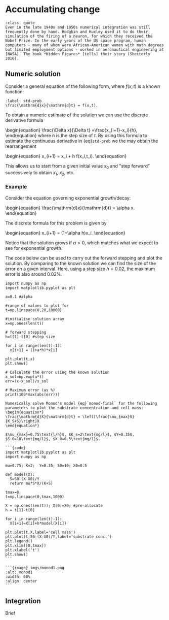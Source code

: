 # Accumulating change

```{admonition} pp67 Modeling Life
:class: quote
Even in the late 1940s and 1950s numerical integration was still frequently done by hand. Hodgkin and Huxley used it to do their simulation of the firing of a neuron, for which they received the Nobel Prize. In the early years of the US space program, human computers - many of whom were African-American women with math degrees but limited employment options - worked in aeronautical engineering at [NASA]. The book *Hidden Figures* [tells] their story (Shetterly 2016).
```

## Numeric solution

Consider a general equation of the following form, where $f(x,t)$ is a known function:

```{math}
:label: std-prob
\frac{\mathrm{d}x}{\mathrm{d}t} = f(x,t).
```

To obtain a numeric estimate of the solution we can use the discrete derivative formula

\begin{equation}
\frac{\Delta x}{\Delta t}  =\frac{x_{i+1}-x_i}{h},
\end{equation}
where $h$ is the step size of $t$. By using this formula to estimate the continuous derivative in {eq}`std-prob` we the may obtain the rearrangement

\begin{equation}
x_{i+1} = x_i + h f(x_i,t_i).
\end{equation}

This allows us to start from a given initial value $x_0$ and "step forward" successively to obtain $x_1$, $x_2$, etc.

### Example

Consider the equation governing exponential growth/decay:

\begin{equation}
\frac{\mathrm{d}x}{\mathrm{d}t} = \alpha x.
\end{equation}

The discrete formula for this problem is given by

\begin{equation}
x_{i+1} = (1+\alpha h)x_i.
\end{equation}

Notice that the solution grows if $\alpha>0$, which matches what we expect to see for exponential growth.

The code below can be used to carry out the forward stepping and plot the solution. By comparing to the known solution we can find the size of the error on a given interval. Here, using a step size $h=0.02$, the maximum error is also around 0.02%.

```{code}
import numpy as np
import matplotlib.pyplot as plt

a=0.1 #alpha

#range of values to plot for
t=np.linspace(0,20,10000)

#initialise solution array
x=np.ones(len(t))

# forward stepping
h=t[1]-t[0] #step size

for i in range(len(t)-1):
  x[i+1] = (1+a*h)*x[i]

plt.plot(t,x)
plt.show()

# Calculate the error using the known solution
x_sol=np.exp(a*t)
err=(x-x_sol)/x_sol

# Maximum error (as %)
print(100*max(abs(err)))
```


```{exercise}
Numerically solve Monod's model {eq}`monod-final` for the following parameters to plot the substrate concentration and cell mass:
\begin{equation*}
\frac{\mathrm{d}X}{\mathrm{d}t} = \left[\frac{\mu_{max}S}{K_S+S}\right]X
\end{equation*}

$\mu_{max}=0.75\text{l/h}$, $K_s=2\text{mg/l}$, $Y=0.35$, $S_0=10\text{mg/l}$, $X_0=0.5\text{mg/l}$.
```

````{toggle}
```{code}
import matplotlib.pyplot as plt
import numpy as np

mu=0.75; K=2;  Y=0.35; S0=10; X0=0.5

def model(X):
  S=S0-(X-X0)/Y
  return mu*S*X/(K+S)

tmax=8;
t=np.linspace(0,tmax,1000)

X = np.ones(len(t)); X[0]=X0; #pre-allocate
h = t[1]-t[0]

for i in range(len(t)-1):
  X[i+1]=X[i]+h*model(X[i])

plt.plot(t,X,label='cell mass')
plt.plot(t,S0-(X-X0)/Y,label='substrate conc.')
plt.legend()
plt.xlim([0,tmax])
plt.xlabel('t')
plt.show()
```

```{image} imgs/monod1.png
:alt: monod1
:width: 60%
:align: center
```
````

## Integration

Brief
